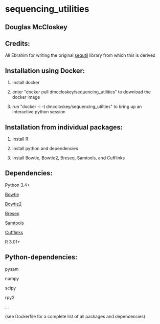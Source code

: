 sequencing_utilities
========================
Douglas McCloskey
-----------------

Credits:
-----------------
Ali Ebrahim for writing the original [sequtil](http://github.com/SBRG) library from which this is derived

Installation using Docker:
--------------------------
1. Install docker

2. enter "docker pull dmccloskey/sequencing_utilities" to download the docker image

3. run "docker -i -t dmccloskey/sequencing_utilties" to bring up an interactive python session

Installation from individual packages:
----------------
1.	Install R

2.	Install python and dependencies

3.  Install Bowtie, Bowtie2, Breseq, Samtools, and Cufflinks

Dependencies:
------------
Python 3.4+

[Bowtie](https://github.com/BenLangmead/bowtie)

[Bowtie2](https://github.com/BenLangmead/bowtie2)

[Breseq](https://github.com/barricklab/breseq)

[Samtools](http://samtools.sourceforge.net/)

[Cufflinks](http://cole-trapnell-lab.github.io/cufflinks/announcements/cufflinks-github/)

R 3.01+

Python-dependencies:
-------------------
pysam

numpy

scipy

rpy2

...

(see Dockerfile for a complete list of all packages and dependencies)